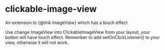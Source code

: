# clickable-image-view
An extension to {@link ImageView} which has a touch effect

Use change ImageView into ClickableImageView from your layout, your button will have touch effect. 
Remember to add setOnClickListener() to your view, otherwise it will not work. 
